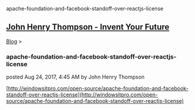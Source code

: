 apache-foundation-and-facebook-standoff-over-reactjs-license 

[John Henry Thompson - Invent Your Future](../index.html)
---------------------------------------------------------

    

[Blog](../z-blog-1.html)‎ > ‎

### apache-foundation-and-facebook-standoff-over-reactjs-license

posted Aug 24, 2017, 4:45 AM by John Henry Thompson

[http://windowsitpro.com/open-source/apache-foundation-and-facebook-standoff-over-reactjs-license](http://windowsitpro.com/open-source/apache-foundation-and-facebook-standoff-over-reactjs-license)

  

